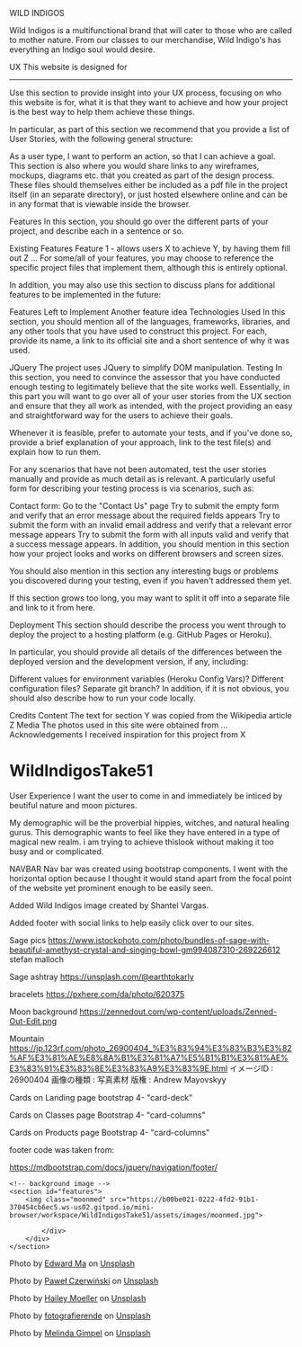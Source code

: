 WILD INDIGOS



Wild Indigos is a multifunctional brand that will cater to those who are called to mother nature. From our classes to our merchandise, Wild Indigo's has everything an Indigo soul would desire. 

UX
This website is designed for 
____
Use this section to provide insight into your UX process, focusing on who this website is for, what it is that they want to achieve and how your project is the best way to help them achieve these things.

In particular, as part of this section we recommend that you provide a list of User Stories, with the following general structure:

As a user type, I want to perform an action, so that I can achieve a goal.
This section is also where you would share links to any wireframes, mockups, diagrams etc. that you created as part of the design process. These files should themselves either be included as a pdf file in the project itself (in an separate directory), or just hosted elsewhere online and can be in any format that is viewable inside the browser.

Features
In this section, you should go over the different parts of your project, and describe each in a sentence or so.

Existing Features
Feature 1 - allows users X to achieve Y, by having them fill out Z
...
For some/all of your features, you may choose to reference the specific project files that implement them, although this is entirely optional.

In addition, you may also use this section to discuss plans for additional features to be implemented in the future:

Features Left to Implement
Another feature idea
Technologies Used
In this section, you should mention all of the languages, frameworks, libraries, and any other tools that you have used to construct this project. For each, provide its name, a link to its official site and a short sentence of why it was used.

JQuery
The project uses JQuery to simplify DOM manipulation.
Testing
In this section, you need to convince the assessor that you have conducted enough testing to legitimately believe that the site works well. Essentially, in this part you will want to go over all of your user stories from the UX section and ensure that they all work as intended, with the project providing an easy and straightforward way for the users to achieve their goals.

Whenever it is feasible, prefer to automate your tests, and if you've done so, provide a brief explanation of your approach, link to the test file(s) and explain how to run them.

For any scenarios that have not been automated, test the user stories manually and provide as much detail as is relevant. A particularly useful form for describing your testing process is via scenarios, such as:

Contact form:
Go to the "Contact Us" page
Try to submit the empty form and verify that an error message about the required fields appears
Try to submit the form with an invalid email address and verify that a relevant error message appears
Try to submit the form with all inputs valid and verify that a success message appears.
In addition, you should mention in this section how your project looks and works on different browsers and screen sizes.

You should also mention in this section any interesting bugs or problems you discovered during your testing, even if you haven't addressed them yet.

If this section grows too long, you may want to split it off into a separate file and link to it from here.

Deployment
This section should describe the process you went through to deploy the project to a hosting platform (e.g. GitHub Pages or Heroku).

In particular, you should provide all details of the differences between the deployed version and the development version, if any, including:

Different values for environment variables (Heroku Config Vars)?
Different configuration files?
Separate git branch?
In addition, if it is not obvious, you should also describe how to run your code locally.

Credits
Content
The text for section Y was copied from the Wikipedia article Z
Media
The photos used in this site were obtained from ...
Acknowledgements
I received inspiration for this project from X


# WildIndigosTake51

User Experience
I want the user to come in and immediately be inticed by beutiful nature and moon pictures.

My demographic will be the proverbial hippies, witches, and natural healing gurus. This demographic wants to feel like they have entered in a type of magical 
new realm. i am trying to achieve thislook without making it too busy and or complicated.


NAVBAR
Nav bar was created using bootstrap components. I went with the horizontal option because I thought it
 would stand apart from the focal point of the website yet prominent enough to be easily seen.

 Added Wild Indigos image created by Shantel Vargas. 

 Added footer with social links to help easily click over to our sites. 


Sage pics
 https://www.istockphoto.com/photo/bundles-of-sage-with-beautiful-amethyst-crystal-and-singing-bowl-gm994087310-269226612
 stefan malloch

Sage ashtray
 https://unsplash.com/@earthtokarly


bracelets
 https://pxhere.com/da/photo/620375


Moon background
https://zennedout.com/wp-content/uploads/Zenned-Out-Edit.png



Mountain
 https://jp.123rf.com/photo_26900404_%E3%83%94%E3%83%B3%E3%82%AF%E3%81%AE%E8%8A%B1%E3%81%A7%E5%B1%B1%E3%81%AE%E3%83%91%E3%83%8E%E3%83%A9%E3%83%9E.html
イメージID : 26900404
画像の種類 : 写真素材
版権 : Andrew Mayovskyy



Cards on Landing page
bootstrap 4- "card-deck"


Cards on Classes page
Bootstrap 4- "card-columns"

Cards on Products page
Bootstrap 4- "card-columns"


footer code was taken from:

https://mdbootstrap.com/docs/jquery/navigation/footer/




	<!-- background image -->
	<section id="features">
		<img class="moonmed" src="https://b00be021-0222-4fd2-91b1-370454cb6ec5.ws-us02.gitpod.io/mini-browser/workspace/WildIndigosTake51/assets/images/moonmed.jpg">

			</div>
		</div>
	</section>



<span>Photo by <a href="https://unsplash.com/@makcedward?utm_source=unsplash&amp;utm_medium=referral&amp;utm_content=creditCopyText">Edward Ma</a> on <a href="https://unsplash.com/s/photos/mountain-flowers?utm_source=unsplash&amp;utm_medium=referral&amp;utm_content=creditCopyText">Unsplash</a></span>

<span>Photo by <a href="https://unsplash.com/@pawel_czerwinski?utm_source=unsplash&amp;utm_medium=referral&amp;utm_content=creditCopyText">Paweł Czerwiński</a> on <a href="https://unsplash.com/s/photos/background?utm_source=unsplash&amp;utm_medium=referral&amp;utm_content=creditCopyText">Unsplash</a></span>

<span>Photo by <a href="https://unsplash.com/@haileymoeller?utm_source=unsplash&amp;utm_medium=referral&amp;utm_content=creditCopyText">Hailey Moeller</a> on <a href="https://unsplash.com/s/photos/bracelet?utm_source=unsplash&amp;utm_medium=referral&amp;utm_content=creditCopyText">Unsplash</a></span>


<span>Photo by <a href="https://unsplash.com/@fotografierende?utm_source=unsplash&amp;utm_medium=referral&amp;utm_content=creditCopyText">fotografierende</a> on <a href="https://unsplash.com/s/photos/gemstone?utm_source=unsplash&amp;utm_medium=referral&amp;utm_content=creditCopyText">Unsplash</a></span>




<span>Photo by <a href="https://unsplash.com/@melindagimpel?utm_source=unsplash&amp;utm_medium=referral&amp;utm_content=creditCopyText">Melinda Gimpel</a> on <a href="https://unsplash.com/s/photos/oils?utm_source=unsplash&amp;utm_medium=referral&amp;utm_content=creditCopyText">Unsplash</a></span>









